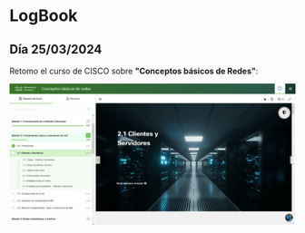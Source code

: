 # LogBook 
## Día 25/03/2024

Retomo el curso de CISCO sobre **"Conceptos básicos de Redes"**:

![Curso CISCO](Images/06.png "Curso conceptos básicos de redes de CISCO")

